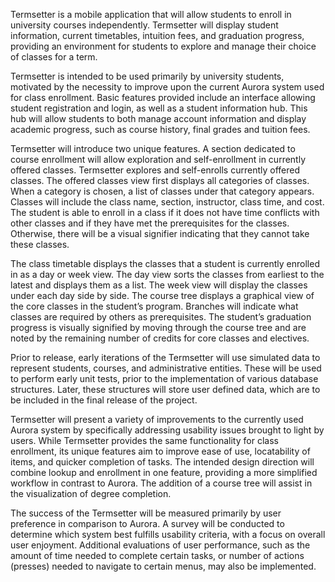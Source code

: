 Termsetter is a mobile application that will allow students to enroll in university courses independently. Termsetter will display student information, current timetables, intuition fees, and graduation progress, providing an environment for students to explore and manage their choice of classes for a term.
 
Termsetter is intended to be used primarily by university students, motivated by the necessity to improve upon the current Aurora system used for class enrollment. Basic features provided include an interface allowing student registration and login, as well as a student information hub. This hub will allow students to both manage account information and display academic progress, such as course history, final grades and tuition fees. 

Termsetter will introduce two unique features. A section dedicated to course enrollment will allow exploration and self-enrollment in currently offered classes. Termsetter explores and self-enrolls currently offered classes. The offered classes view first displays all categories of classes. When a category is chosen, a list of classes under that category appears. Classes will include the class name, section, instructor, class time, and cost. The student is able to enroll in a class if it does not have time conflicts with other classes and if they have met the prerequisites for the classes. Otherwise, there will be a visual signifier indicating that they cannot take these classes.

The class timetable displays the classes that a student is currently enrolled in as a day or week view. The day view sorts the classes from earliest to the latest and displays them as a list. The week view will display the classes under each day side by side. The course tree displays a graphical view of the core classes in the student’s program. Branches will indicate what classes are required by others as prerequisites. The student’s graduation progress is visually signified by moving through the course tree and are noted by the remaining number of credits for core classes and electives.

Prior to release, early iterations of the Termsetter will use simulated data to represent students, courses, and administrative entities. These will be used to perform early unit tests, prior to the implementation of various database structures. Later, these structures will store user defined data, which are to be included in the final release of the project. 

Termsetter will present a variety of improvements to the currently used Aurora system by specifically addressing usability issues brought to light by users. While Termsetter provides the same functionality for class enrollment, its unique features aim to improve ease of use, locatability of items, and quicker completion of tasks. The intended design direction will combine lookup and enrollment in one feature, providing a more simplified workflow in contrast to Aurora. The addition of a course tree will assist in the visualization of degree completion.

The success of the Termsetter will be measured primarily by user preference in comparison to Aurora. A survey will be conducted to determine which system best fulfills usability criteria, with a focus on overall user enjoyment. Additional evaluations of user performance, such as the amount of time needed to complete certain tasks, or number of actions (presses) needed to navigate to certain menus, may also be implemented. 
